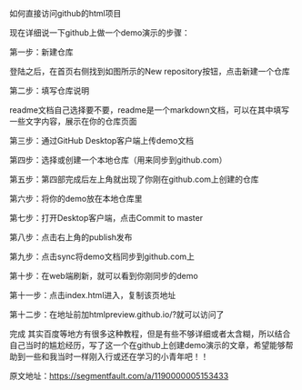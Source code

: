 如何直接访问github的html项目


现在详细说一下github上做一个demo演示的步骤：

第一步：新建仓库


登陆之后，在首页右侧找到如图所示的New repository按钮，点击新建一个仓库

第二步：填写仓库说明


readme文档自己选择要不要，readme是一个markdown文档，可以在其中填写一些文字内容，展示在你的仓库页面

第三步：通过GitHub Desktop客户端上传demo文档


第四步：选择或创建一个本地仓库（用来同步到github.com）


第五步：第四部完成后左上角就出现了你刚在github.com上创建的仓库


第六步：将你的demo放在本地仓库里


第七步：打开Desktop客户端，点击Commit to master


第八步：点击右上角的publish发布


第九步：点击sync将demo文档同步到github.com上


第十步：在web端刷新，就可以看到你刚同步的demo


第十一步：点击index.html进入，复制该页地址


第十二步：在地址前加htmlpreview.github.io/?就可以访问了


完成
其实百度等地方有很多这种教程，但是有些不够详细或者太含糊，所以结合自己当时的尴尬经历，写了这一个在github上创建demo演示的文章，希望能够帮助到一些和我当时一样刚入行或还在学习的小青年吧！！


原文地址：https://segmentfault.com/a/1190000005153433
